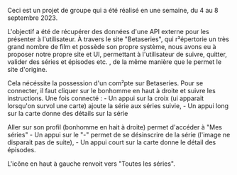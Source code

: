 Ceci est un projet de groupe qui a été réalisé en une semaine, du 4 au 8 septembre 2023.

L'objectif a été de récupérer des données d'une API externe pour les présenter à l'utilisateur.
À travers le site "Betaseries", qui r²épertorie un très grand nombre de film et possède son propre système, nous avons eu à proposer notre propre site et UI, permettant à l'utilisateur de suivre, quitter, valider des séries et épisodes etc. , de la même manière que le permet le site d'origine.

Cela nécéssite la possession d'un com²pte sur Betaseries.
Pour se connecter, il faut cliquer sur le bonhomme en haut à droite et suivre les instructions.
Une fois connecté :
	- Un appui sur la croix (ui apparait lorsqu'on survol une carte) ajoute la série aux séries suivie,
	- Un appui long sur la carte donne des détails sur la série

Aller sur son profil (bonhomme en hait à droite) permet d'accéder à "Mes séries"
	- Un appui sur le "-" permet de se désinscrire de la série (l'image ne disparait pas de suite),
	- Un appui court sur la carte donne le détail des épisodes.

L'icône en haut à gauche renvoit vers "Toutes les séries".
